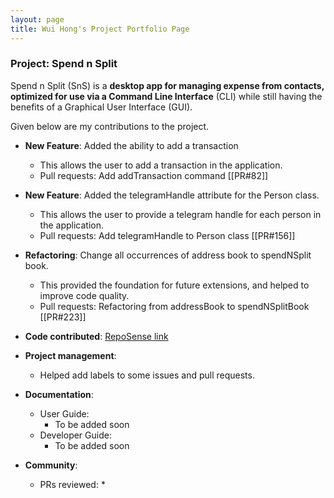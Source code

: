 ```yaml
---
layout: page
title: Wui Hong's Project Portfolio Page
---
```


### Project: Spend n Split

Spend n Split (SnS) is a **desktop app for managing expense from contacts, optimized for use via a Command Line Interface** (CLI) while still having the benefits of a Graphical User Interface (GUI).

Given below are my contributions to the project.

* **New Feature**: Added the ability to add a transaction
  * This allows the user to add a transaction in the application.
  * Pull requests: Add addTransaction command [[PR#82]]
* **New Feature**: Added the telegramHandle attribute for the Person class.
  * This allows the user to provide a telegram handle for each person in the application.
  * Pull requests: Add telegramHandle to Person class [[PR#156]]
* **Refactoring**: Change all occurrences of address book to spendNSplit book.
  * This provided the foundation for future extensions, and helped to improve code quality.
  * Pull requests: Refactoring from addressBook to spendNSplitBook [[PR#223]]

* **Code contributed**: [RepoSense link](https://nus-cs2103-ay2324s1.github.io/tp-dashboard/?search=wui-hong&)

* **Project management**:
    * Helped add labels to some issues and pull requests.

* **Documentation**:
    * User Guide:
        * To be added soon
    * Developer Guide:
        * To be added soon

* **Community**:
    * PRs reviewed:
      * 
